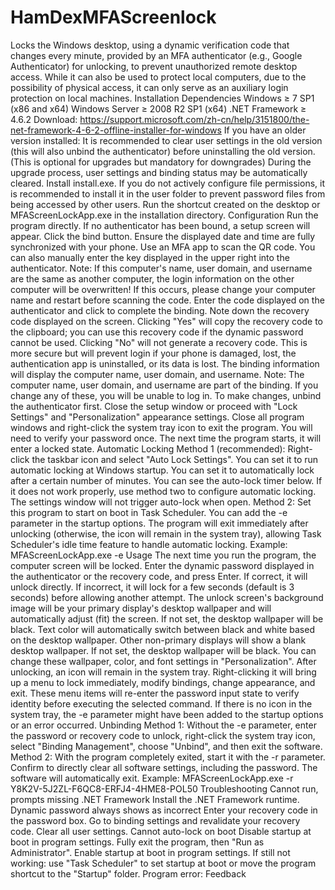 # HamDexMFAScreenlock
Locks the Windows desktop, using a dynamic verification code that changes every minute, provided by an MFA authenticator (e.g., Google Authenticator) for unlocking, to prevent unauthorized remote desktop access.
While it can also be used to protect local computers, due to the possibility of physical access, it can only serve as an auxiliary login protection on local machines.
Installation
Dependencies
Windows ≥ 7 SP1 (x86 and x64)
Windows Server ≥ 2008 R2 SP1 (x64)
.NET Framework ≥ 4.6.2
Download: https://support.microsoft.com/zh-cn/help/3151800/the-net-framework-4-6-2-offline-installer-for-windows
If you have an older version installed:
It is recommended to clear user settings in the old version (this will also unbind the authenticator) before uninstalling the old version. (This is optional for upgrades but mandatory for downgrades)
During the upgrade process, user settings and binding status may be automatically cleared.
Install install.exe.
If you do not actively configure file permissions, it is recommended to install it in the user folder to prevent password files from being accessed by other users.
Run the shortcut created on the desktop or MFAScreenLockApp.exe in the installation directory.
Configuration
Run the program directly. If no authenticator has been bound, a setup screen will appear. Click the bind button.
Ensure the displayed date and time are fully synchronized with your phone.
Use an MFA app to scan the QR code.
You can also manually enter the key displayed in the upper right into the authenticator.
Note: If this computer's name, user domain, and username are the same as another computer, the login information on the other computer will be overwritten! If this occurs, please change your computer name and restart before scanning the code.
Enter the code displayed on the authenticator and click to complete the binding.
Note down the recovery code displayed on the screen.
Clicking "Yes" will copy the recovery code to the clipboard; you can use this recovery code if the dynamic password cannot be used.
Clicking "No" will not generate a recovery code. This is more secure but will prevent login if your phone is damaged, lost, the authentication app is uninstalled, or its data is lost.
The binding information will display the computer name, user domain, and username.
Note: The computer name, user domain, and username are part of the binding. If you change any of these, you will be unable to log in. To make changes, unbind the authenticator first.
Close the setup window or proceed with "Lock Settings" and "Personalization" appearance settings.
Close all program windows and right-click the system tray icon to exit the program. You will need to verify your password once.
The next time the program starts, it will enter a locked state.
Automatic Locking
Method 1 (recommended): Right-click the taskbar icon and select "Auto Lock Settings".
You can set it to run automatic locking at Windows startup.
You can set it to automatically lock after a certain number of minutes.
You can see the auto-lock timer below. If it does not work properly, use method two to configure automatic locking.
The settings window will not trigger auto-lock when open.
Method 2: Set this program to start on boot in Task Scheduler.
You can add the -e parameter in the startup options. The program will exit immediately after unlocking (otherwise, the icon will remain in the system tray), allowing Task Scheduler's idle time feature to handle automatic locking.
Example: MFAScreenLockApp.exe -e
Usage
The next time you run the program, the computer screen will be locked. Enter the dynamic password displayed in the authenticator or the recovery code, and press Enter.
If correct, it will unlock directly.
If incorrect, it will lock for a few seconds (default is 3 seconds) before allowing another attempt.
The unlock screen's background image will be your primary display's desktop wallpaper and will automatically adjust (fit) the screen. If not set, the desktop wallpaper will be black.
Text color will automatically switch between black and white based on the desktop wallpaper.
Other non-primary displays will show a blank desktop wallpaper. If not set, the desktop wallpaper will be black.
You can change these wallpaper, color, and font settings in "Personalization".
After unlocking, an icon will remain in the system tray. Right-clicking it will bring up a menu to lock immediately, modify bindings, change appearance, and exit.
These menu items will re-enter the password input state to verify identity before executing the selected command.
If there is no icon in the system tray, the -e parameter might have been added to the startup options or an error occurred.
Unbinding
Method 1: Without the -e parameter, enter the password or recovery code to unlock, right-click the system tray icon, select "Binding Management", choose "Unbind", and then exit the software.
Method 2: With the program completely exited, start it with the -r <recovery code> parameter. Confirm to directly clear all software settings, including the password. The software will automatically exit.
Example: MFAScreenLockApp.exe -r Y8K2V-5J2ZL-F6QC8-ERFJ4-4HME8-POL50
Troubleshooting
Cannot run, prompts missing .NET Framework
Install the .NET Framework runtime.
Dynamic password always shows as incorrect
Enter your recovery code in the password box.
Go to binding settings and revalidate your recovery code.
Clear all user settings.
Cannot auto-lock on boot
Disable startup at boot in program settings.
Fully exit the program, then "Run as Administrator".
Enable startup at boot in program settings.
If still not working: use "Task Scheduler" to set startup at boot or move the program shortcut to the "Startup" folder.
Program error: Feedback
